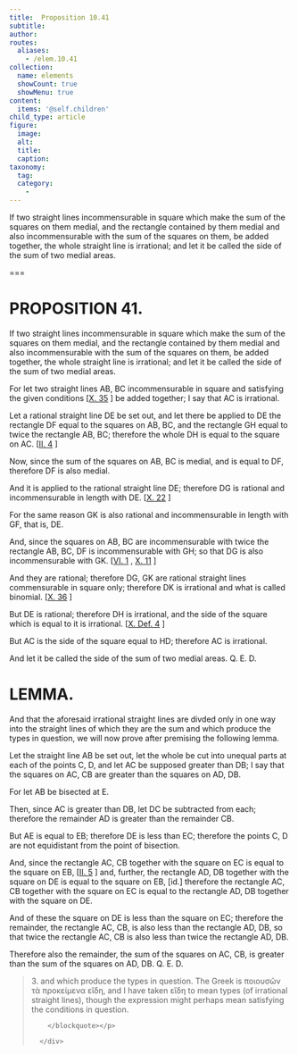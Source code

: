 ```yaml
---
title:  Proposition 10.41
subtitle: 
author:
routes:
  aliases:
    - /elem.10.41
collection:
  name: elements
  showCount: true
  showMenu: true
content:
  items: '@self.children'
child_type: article
figure:
  image:
  alt:
  title:
  caption:
taxonomy:
  tag:
  category:
    - 
---
```


<p><hi rend="ital">If two straight lines incommensurable in square which make the sum of the squares on them medial</hi>, <hi rend="ital">and the rectangle contained by them medial and also incommensurable with the sum of the squares on them</hi>, <hi rend="ital">be added together</hi>, <hi rend="ital">the whole straight line is irrational</hi>; <hi rend="ital">and let it be called the</hi>
       <hi rend="bold">side of the sum of two medial areas</hi>. <pb n="90"/></p>

===

<h1>PROPOSITION 41.</h1>
<p><span class="ital">If two straight lines incommensurable in square which make the sum of the squares on them medial</span>, <span class="ital">and the rectangle contained by them medial and also incommensurable with the sum of the squares on them</span>, <span class="ital">be added together</span>, <span class="ital">the whole straight line is irrational</span>; <span class="ital">and let it be called the</span>
       <span class="bold">side of the sum of two medial areas</span>. <pb n="90"/></p>

<p>For let two straight lines <span class="ital">AB</span>, <span class="ital">BC</span> incommensurable in square and satisfying the given conditions [<a href="/elem.10.35">X. 35</a>
] be added together; I say that <span class="ital">AC</span> is irrational. 
      </p>

<p>Let a rational straight line <span class="ital">DE</span> be set out, and let there be applied to <span class="ital">DE</span> the rectangle <span class="ital">DF</span> equal to the squares on <span class="ital">AB</span>, <span class="ital">BC</span>, and the rectangle <span class="ital">GH</span> equal to twice the rectangle <span class="ital">AB</span>, <span class="ital">BC</span>; therefore the whole <span class="ital">DH</span> is equal to the square on <span class="ital">AC</span>. [<a href="/elem.2.4">II. 4</a>
] </p>

<p>Now, since the sum of the squares on <span class="ital">AB</span>, <span class="ital">BC</span> is medial, and is equal to <span class="ital">DF</span>, therefore <span class="ital">DF</span> is also medial. </p>

<p>And it is applied to the rational straight line <span class="ital">DE</span>; therefore <span class="ital">DG</span> is rational and incommensurable in length with <span class="ital">DE</span>. [<a href="/elem.10.22">X. 22</a>
] </p>

<p>For the same reason <span class="ital">GK</span> is also rational and incommensurable in length with <span class="ital">GF</span>, that is, <span class="ital">DE</span>. </p>

<p>And, since the squares on <span class="ital">AB</span>, <span class="ital">BC</span> are incommensurable with twice the rectangle <span class="ital">AB</span>, <span class="ital">BC</span>, <span class="ital">DF</span> is incommensurable with <span class="ital">GH</span>; so that <span class="ital">DG</span> is also incommensurable with <span class="ital">GK</span>. [<a href="/elem.6.1">VI. 1</a>
, <a href="/elem.10.11">X. 11</a>
] </p>

<p>And they are rational; therefore <span class="ital">DG</span>, <span class="ital">GK</span> are rational straight lines commensurable in square only; therefore <span class="ital">DK</span> is irrational and what is called binomial. [<a href="/elem.10.36">X. 36</a>
] </p>

<p>But <span class="ital">DE</span> is rational; therefore <span class="ital">DH</span> is irrational, and the side of the square which is equal to it is irrational. [<a href="/elem.10.def.4">X. Def. 4</a>
] </p>

<p>But <span class="ital">AC</span> is the side of the square equal to <span class="ital">HD</span>; therefore <span class="ital">AC</span> is irrational. </p>

<p>And let it be called the <span class="bold">side of the sum of two medial areas</span>. Q. E. D.
 </p>
<div id="elem.10.41.l.1" class="lemma">
       <h1>LEMMA.</h1>
       
<p>And that the aforesaid irrational straight lines are divded only in one way into the straight lines of which they are the sum and which produce the types in question, we will now prove after premising the following lemma. </p>

       
<p>Let the straight line <span class="ital">AB</span> be set out, let the whole be cut into unequal parts at each of the points <span class="ital">C</span>, <span class="ital">D</span>,  and let <span class="ital">AC</span> be supposed greater than <span class="ital">DB</span>; I say that the squares on <span class="ital">AC</span>, <span class="ital">CB</span> are greater than the squares on <span class="ital">AD</span>, <span class="ital">DB</span>. </p>

       
<p>For let <span class="ital">AB</span> be bisected at <span class="ital">E</span>. </p>

       
<p>Then, since <span class="ital">AC</span> is greater than <span class="ital">DB</span>, let <span class="ital">DC</span> be subtracted from each; therefore the remainder <span class="ital">AD</span> is greater than the remainder <span class="ital">CB</span>. </p>

       
<p>But <span class="ital">AE</span> is equal to <span class="ital">EB</span>; therefore <span class="ital">DE</span> is less than <span class="ital">EC</span>; <pb n="92"/>therefore the points <span class="ital">C</span>, <span class="ital">D</span> are not equidistant from the point of bisection. </p>

       
<p>And, since the rectangle <span class="ital">AC</span>, <span class="ital">CB</span> together with the square on <span class="ital">EC</span> is equal to the square on <span class="ital">EB</span>, [<a href="/elem.2.5">II. 5</a>
] and, further, the rectangle <span class="ital">AD</span>, <span class="ital">DB</span> together with the square on <span class="ital">DE</span> is equal to the square on <span class="ital">EB</span>, [<span class="ital">id</span>.] therefore the rectangle <span class="ital">AC</span>, <span class="ital">CB</span> together with the square on <span class="ital">EC</span> is equal to the rectangle <span class="ital">AD</span>, <span class="ital">DB</span> together with the square on <span class="ital">DE</span>. </p>

       
<p>And of these the square on <span class="ital">DE</span> is less than the square on <span class="ital">EC</span>; therefore the remainder, the rectangle <span class="ital">AC</span>, <span class="ital">CB</span>, is also less than the rectangle <span class="ital">AD</span>, <span class="ital">DB</span>, so that twice the rectangle <span class="ital">AC</span>, <span class="ital">CB</span> is also less than twice the rectangle <span class="ital">AD</span>, <span class="ital">DB</span>. </p>

       
<p>Therefore also the remainder, the sum of the squares on <span class="ital">AC</span>, <span class="ital">CB</span>, is greater than the sum of the squares on <span class="ital">AD</span>, <span class="ital">DB</span>. Q. E. D.
<blockquote n="3" class="crit" place="unspecified" anchored="yes">
         
<p>3. <lemma from="ROOT" to="DITTO">and which produce the types in question.</lemma> The Greek is <foreign lang="greek">ποιουσῶν τὰ προκείμενα εἴδη</foreign>, and I have taken <foreign lang="greek">εἴδη</foreign> to mean <quote>types (of irrational straight lines),</quote>
 though the expression might perhaps mean <quote>satisfying the <span class="ital">conditions</span> in question.</quote>
</p>

        </blockquote></p>

      </div>
